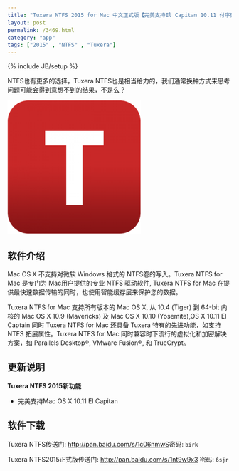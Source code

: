 ```yaml
---
title: "Tuxera NTFS 2015 for Mac 中文正式版【完美支持El Capitan 10.11 付序列号】"
layout: post
permalink: /3469.html
category: "app"
tags: ["2015" , "NTFS" , "Tuxera"]
---
```

{% include JB/setup %}

NTFS也有更多的选择，Tuxera NTFS也是相当给力的，我们通常换种方式来思考问题可能会得到意想不到的结果，不是么？

![](/wp-content/uploads/2015/08/31dde03aaee82bb6-300x300.png)

## 软件介绍

Mac OS X 不支持对微软 Windows 格式的 NTFS卷的写入。Tuxera NTFS for Mac 是专门为 Mac用户提供的专业 NTFS 驱动软件, Tuxera NTFS for Mac 在提供最快速数据传输的同时，也使用智能缓存层来保护您的数据。

Tuxera NTFS for Mac 支持所有版本的 Mac OS X, 从 10.4 (Tiger) 到 64-bit 内核的 Mac OS X 10.9 (Mavericks) 及 Mac OS X 10.10 (Yosemite),OS X 10.11 El Captain 同时 Tuxera NTFS for Mac 还具备 Tuxera 特有的先进功能，如支持 NTFS 拓展属性。Tuxera NTFS for Mac 同时兼容时下流行的虚拟化和加密解决方案，如 Parallels Desktop®, VMware Fusion®, 和 TrueCrypt。

## 更新说明
**Tuxera NTFS 2015新功能**

- 完美支持Mac OS X 10.11 El Capitan


## 软件下载

Tuxera NTFS传送门: <http://pan.baidu.com/s/1c06nmwS>密码: `birk`

Tuxera NTFS2015正式版传送门: <http://pan.baidu.com/s/1nt9w9x3> 密码: `6sjr`


